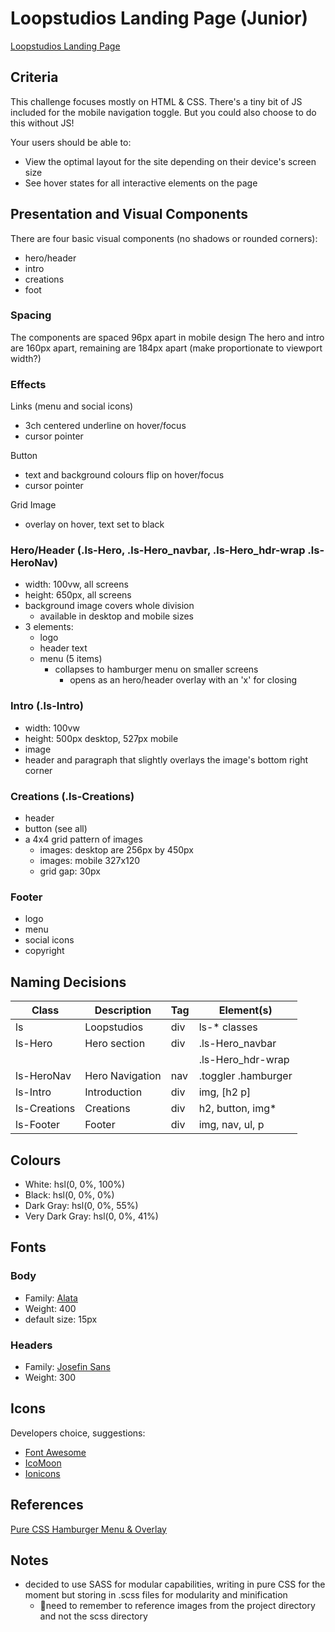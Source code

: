 # Loopstudios Landing Page (Junior)

[Loopstudios Landing Page](https://www.frontendmentor.io/challenges/loopstudios-landing-page-N88J5Onjw)

## Criteria

This challenge focuses mostly on HTML & CSS. There's a tiny bit of JS included
for the mobile navigation toggle. But you could also choose to do this without
JS!

Your users should be able to:

- View the optimal layout for the site depending on their device's screen size
- See hover states for all interactive elements on the page

## Presentation and Visual Components

There are four basic visual components (no shadows or rounded corners):

- hero/header
- intro
- creations
- foot

### Spacing

The components are spaced 96px apart in mobile design The hero and intro are
160px apart, remaining are 184px apart (make proportionate to viewport width?)

### Effects

Links (menu and social icons)

- 3ch centered underline on hover/focus
- cursor pointer

Button

- text and background colours flip on hover/focus
- cursor pointer

Grid Image

- overlay on hover, text set to black

### Hero/Header (.ls-Hero, .ls-Hero_navbar, .ls-Hero_hdr-wrap .ls-HeroNav)

- width: 100vw, all screens
- height: 650px, all screens
- background image covers whole division
  - available in desktop and mobile sizes
- 3 elements:
  - logo
  - header text
  - menu (5 items)
    - collapses to hamburger menu on smaller screens
      - opens as an hero/header overlay with an 'x' for closing

### Intro (.ls-Intro)

- width: 100vw
- height: 500px desktop, 527px mobile
- image
- header and paragraph that slightly overlays the image's bottom right corner

### Creations (.ls-Creations)

- header
- button (see all)
- a 4x4 grid pattern of images
  - images: desktop are 256px by 450px
  - images: mobile 327x120
  - grid gap: 30px

### Footer

- logo
- menu
- social icons
- copyright

## Naming Decisions

| Class        | Description     | Tag | Element(s)          |
| ------------ | --------------- | --- | ------------------- |
| ls           | Loopstudios     | div | ls-\* classes       |
| ls-Hero      | Hero section    | div | .ls-Hero_navbar     |
|              |                 |     | .ls-Hero_hdr-wrap   |
| ls-HeroNav   | Hero Navigation | nav | .toggler .hamburger |
| ls-Intro     | Introduction    | div | img, [h2 p]         |
| ls-Creations | Creations       | div | h2, button, img\*   |
| ls-Footer    | Footer          | div | img, nav, ul, p     |

## Colours

- White: hsl(0, 0%, 100%)
- Black: hsl(0, 0%, 0%)
- Dark Gray: hsl(0, 0%, 55%)
- Very Dark Gray: hsl(0, 0%, 41%)

## Fonts

### Body

- Family: [Alata](https://fonts.google.com/specimen/Alata)
- Weight: 400
- default size: 15px

### Headers

- Family: [Josefin Sans](https://fonts.google.com/specimen/Josefin+Sans)
- Weight: 300

## Icons

Developers choice, suggestions:

- [Font Awesome](https://fontawesome.com)
- [IcoMoon](https://icomoon.io)
- [Ionicons](https://ionicons.com)

## References

[Pure CSS Hamburger Menu & Overlay](https://www.youtube.com/watch?v=DZg6UfS5zYg)

## Notes

- decided to use SASS for modular capabilities, writing in pure CSS for the
  moment but storing in .scss files for modularity and minification
  - 🔸need to remember to reference images from the project directory and not
    the scss directory
